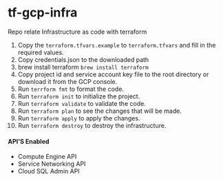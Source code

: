 # tf-gcp-infra
Repo relate Infrastructure as code with terraform 

1. Copy the `terraform.tfvars.example` to `terraform.tfvars` and fill in the required values.
2. Copy credentials.json to the downloaded path
3. brew install terraform `brew install terraform`
4. Copy project id and service account key file to the root directory or download it from the GCP console.
5. Run `terrform fmt` to format the code.
6. Run `terraform init` to initialize the project.
7. Run `terraform validate` to validate the code.
8. Run `terraform plan` to see the changes that will be made.
9. Run `terraform apply` to apply the changes.
10. Run `terraform destroy` to destroy the infrastructure.



#### API'S Enabled 
- Compute Engine API
- Service Networking API
- Cloud SQL Admin API
